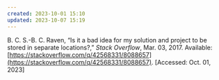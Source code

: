 ```yaml
---
created: 2023-10-01 15:10
updated: 2023-10-07 15:19
---
```


B. C. S.-B. C. Raven, “Is it a bad idea for my solution and project to be stored in separate locations?,” _Stack Overflow_, Mar. 03, 2017. Available: [https://stackoverflow.com/q/42568331/8088657](https://stackoverflow.com/q/42568331/8088657). [Accessed: Oct. 01, 2023]